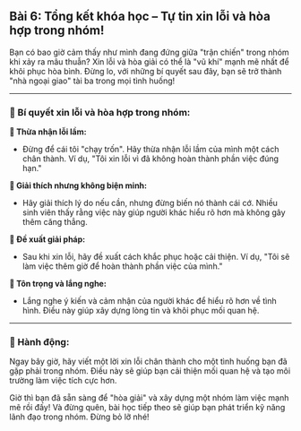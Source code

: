 ## Bài 6: Tổng kết khóa học – Tự tin xin lỗi và hòa hợp trong nhóm!

Bạn có bao giờ cảm thấy như mình đang đứng giữa "trận chiến" trong nhóm khi xảy ra mâu thuẫn? Xin lỗi và hòa giải có thể là "vũ khí" mạnh mẽ nhất để khôi phục hòa bình. Đừng lo, với những bí quyết sau đây, bạn sẽ trở thành "nhà ngoại giao" tài ba trong mọi tình huống!

---

### 📌 Bí quyết xin lỗi và hòa hợp trong nhóm:

**🔹 Thừa nhận lỗi lầm:**
- Đừng để cái tôi "chạy trốn". Hãy thừa nhận lỗi lầm của mình một cách chân thành. Ví dụ, "Tôi xin lỗi vì đã không hoàn thành phần việc đúng hạn."

**🔹 Giải thích nhưng không biện minh:**
- Hãy giải thích lý do nếu cần, nhưng đừng biến nó thành cái cớ. Nhiều sinh viên thấy rằng việc này giúp người khác hiểu rõ hơn mà không gây thêm căng thẳng.

**🔹 Đề xuất giải pháp:**
- Sau khi xin lỗi, hãy đề xuất cách khắc phục hoặc cải thiện. Ví dụ, "Tôi sẽ làm việc thêm giờ để hoàn thành phần việc của mình."

**🔹 Tôn trọng và lắng nghe:**
- Lắng nghe ý kiến và cảm nhận của người khác để hiểu rõ hơn về tình hình. Điều này giúp xây dựng lòng tin và khôi phục mối quan hệ.

---

### 🚀 Hành động:

Ngay bây giờ, hãy viết một lời xin lỗi chân thành cho một tình huống bạn đã gặp phải trong nhóm. Điều này sẽ giúp bạn cải thiện mối quan hệ và tạo môi trường làm việc tích cực hơn.

Giờ thì bạn đã sẵn sàng để "hòa giải" và xây dựng một nhóm làm việc mạnh mẽ rồi đấy! Và đừng quên, bài học tiếp theo sẽ giúp bạn phát triển kỹ năng lãnh đạo trong nhóm. Đừng bỏ lỡ nhé!